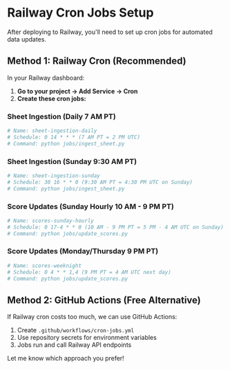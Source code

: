 # Railway Cron Jobs Setup

After deploying to Railway, you'll need to set up cron jobs for automated data updates.

## Method 1: Railway Cron (Recommended)

In your Railway dashboard:

1. **Go to your project → Add Service → Cron**
2. **Create these cron jobs:**

### Sheet Ingestion (Daily 7 AM PT)
```bash
# Name: sheet-ingestion-daily
# Schedule: 0 14 * * * (7 AM PT = 2 PM UTC)
# Command: python jobs/ingest_sheet.py
```

### Sheet Ingestion (Sunday 9:30 AM PT)
```bash
# Name: sheet-ingestion-sunday
# Schedule: 30 16 * * 0 (9:30 AM PT = 4:30 PM UTC on Sunday)
# Command: python jobs/ingest_sheet.py
```

### Score Updates (Sunday Hourly 10 AM - 9 PM PT)
```bash
# Name: scores-sunday-hourly
# Schedule: 0 17-4 * * 0 (10 AM - 9 PM PT = 5 PM - 4 AM UTC on Sunday)
# Command: python jobs/update_scores.py
```

### Score Updates (Monday/Thursday 9 PM PT)
```bash
# Name: scores-weeknight
# Schedule: 0 4 * * 1,4 (9 PM PT = 4 AM UTC next day)
# Command: python jobs/update_scores.py
```

## Method 2: GitHub Actions (Free Alternative)

If Railway cron costs too much, we can use GitHub Actions:

1. Create `.github/workflows/cron-jobs.yml`
2. Use repository secrets for environment variables
3. Jobs run and call Railway API endpoints

Let me know which approach you prefer!